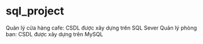 # sql_project

Quản lý cửa hàng cafe: CSDL được xây dựng trên SQL Sever 
Quản lý phòng ban: CSDL được xây dựng trên MySQL

